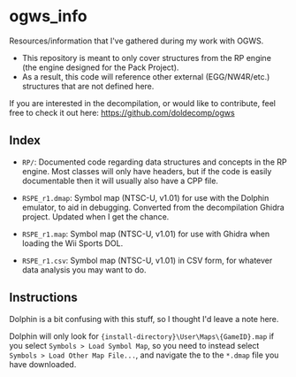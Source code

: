 # ogws_info
Resources/information that I've gathered during my work with OGWS.  
- This repository is meant to only cover structures from the RP engine (the engine designed for the Pack Project).  
- As a result, this code will reference other external (EGG/NW4R/etc.) structures that are not defined here.  
  
If you are interested in the decompilation, or would like to contribute, feel free to check it out here: https://github.com/doldecomp/ogws
  
## Index
- `RP/`: Documented code regarding data structures and concepts in the RP engine. Most classes will only have headers, but if the code is easily documentable then it will usually also have a CPP file.
  
- `RSPE_r1.dmap`: Symbol map (NTSC-U, v1.01) for use with the Dolphin emulator, to aid in debugging. Converted from the decompilation Ghidra project. Updated when I get the chance.  
  
- `RSPE_r1.map`: Symbol map (NTSC-U, v1.01) for use with Ghidra when loading the Wii Sports DOL.  
  
- `RSPE_r1.csv`: Symbol map (NTSC-U, v1.01) in CSV form, for whatever data analysis you may want to do.
  
## Instructions
Dolphin is a bit confusing with this stuff, so I thought I'd leave a note here.  
  
Dolphin will only look for `{install-directory}\User\Maps\{GameID}.map` if you select `Symbols > Load Symbol Map`, so you need to instead select `Symbols > Load Other Map File...`, and navigate the to the `*.dmap` file you have downloaded.
